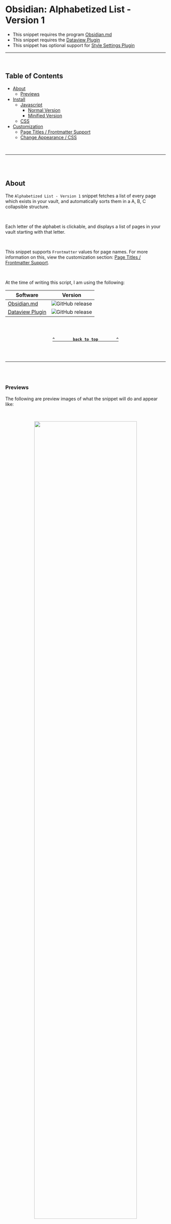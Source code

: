 # Obsidian: Alphabetized List - Version 1 <!-- omit from toc -->
- This snippet requires the program [Obsidian.md](obsidian.md/)
- This snippet requires the [Dataview Plugin](https://github.com/blacksmithgu/obsidian-dataview)
- This snippet has optional support for [Style Settings Plugin](https://github.com/mgmeyers/obsidian-style-settings)

---

<br />

## Table of Contents <!-- omit from toc -->

- [About](#about)
  - [Previews](#previews)
- [Install](#install)
  - [Javascript](#javascript)
    - [Normal Version](#normal-version)
    - [Minified Version](#minified-version)
  - [CSS](#css)
- [Customization](#customization)
  - [Page Titles / Frontmatter Support](#page-titles--frontmatter-support)
  - [Change Appearance / CSS](#change-appearance--css)

<br />

---

<br /><br />

## About
The `Alphabetized List - Version 1` snippet fetches a list of every page which exists in your vault, and automatically sorts them in a A, B, C collapsible structure.

<br />

Each letter of the alphabet is clickable, and displays a list of pages in your vault starting with that letter.

<br />

This snippet supports `Frontmatter` values for page names. For more information on this, view the customization section: [Page Titles / Frontmatter Support](#page-titles--frontmatter-support).

<br />

At the time of writing this script, I am using the following:

| Software | Version |
| --- | --- |
| [Obsidian.md](https://obsidian.md/) | ![GitHub release](https://img.shields.io/github/v/release/obsidianmd/obsidian-releases?label=v&color=ba0f56) |
| [Dataview Plugin](https://github.com/blacksmithgu/obsidian-dataview) | ![GitHub release](https://img.shields.io/github/v/release/blacksmithgu/obsidian-dataview?label=v&color=ba0f56) |


<br /><br />

<div align="center">

**[`^        back to top        ^`](#table-of-contents-)**

</div>

<br /><br />

---

<br /><br />

### Previews
The following are preview images of what the snippet will do and appear like:

<br />

<p align="center"><img style="width: 80%;text-align: center;" src="https://raw.githubusercontent.com/Aetherinox/obsidian-dataview-snippets/main/Snippets/Alphabetized%20List%201/images/example_1.gif"></p>

<br /><br />

<div align="center">

**[`^        back to top        ^`](#table-of-contents-)**

</div>

<br /><br />

---

<br /><br />

## Install

- Install [Dataview Plugin](https://github.com/blacksmithgu/obsidian-dataview)
- View the [Javascript](#javascript) section below, and copy the [Normal](#normal-version) or [Minified](#minified-version) version of the code and paste it into your Obsidian note.
- View the [CSS](#css) section below, and copy the provided CSS, then create a new `.css` snippet and paste the copied code.
- Enable the new CSS snippet in your `Obsidian Settings` under `Appearance`.
- More detailed instructions below.

<br /><br />

### Javascript
Pick **One** of the versions below.
<small>The features are the same, just the code is structured differently.</small>
1. [Normal Version](#normal-version)<br /><small>Much easier to read the code</small>
2. [Minified Version](#minified-version)<br /><small>Much easier to paste</small>

<br />

#### Normal Version
This version is much easier to read the code. It includes formatting and comments.

<br />

````shell
```dataviewjs
dv.container.className += ' atx-alv1-dataview'

var html        = "";
let arrABC  	= [];
let arrPages 	= dv.pages( "" )
.forEach( p =>
{
    const file  			= p.file
    const file_path 		= file.path;
    const file_name			= file.name;
    const file_label 		= file.frontmatter.name || file.frontmatter.title || file.frontmatter.alias || file_name;

    const letter 			= file_label.charAt( 0 ).toUpperCase( );
    let index 				= arrABC.findIndex( ( item ) => item.name === letter );

    if ( index === -1 )
        arrABC.push( { name: letter, pages: [ { name: file_name, label: file_label, path: file_path } ] } );
    else
    {
        var item 	= arrABC.find( item => item.name == letter );
        let arr 	= item.pages;

        arr.push( { name: file_name, label: file_label, path: file_path } );
    }

    arrABC.sort( ( a, b ) => a.name.localeCompare( b.name ) )
});

dv.list(
    dv.array( arrABC )
        .forEach( obj =>
        {
            const arrPages 			= obj.pages;

            html += "\n<details><summary>" + obj.name + "</summary>\n\n";

            Promise.all( arrPages.map( async ( pages ) =>
            {
                const page_path 	= pages.path;
                const page_name 	= pages.name;
                const page_label 	= pages.label;

                const file_link     = dv.fileLink( page_path, false, page_label );
                
                html += "- " + file_link + "\n";
            }
            ));

            html += "</details>\n";

        })

)

const divClose 		= dv.el( 'div', html, { container: dv.container, cls: 'atx-alv1-close' } );

```
````

<br />

#### Minified Version
This version only formats the settings. All other formatting and comments are removed.

<br />

````shell
```dataviewjs
    Not Available Yet
```
````

<br /><br />

<div align="center">

**[`^        back to top        ^`](#table-of-contents-)**

</div>

<br /><br />

---

<br /><br />

### CSS
Next, you need to add some custom CSS.
Open Obsidian Settings, click **Appearance**, and then scroll all the way down. (See image below).

Click the mini folder icon to open your **Obsidian Snippets folder**.

<br />

<p align="center"><img style="width: 70%;text-align: center;" src="https://raw.githubusercontent.com/Aetherinox/obsidian-dataview-snippets/main/Snippets/Alphabetized%20List%201/images/install_1.gif"></p>

<br />

Create a new file named whatever (`alphabetizedlist_v1.css` in our example).

<br />

<p align="center"><img style="width: 70%;text-align: center;" src="https://raw.githubusercontent.com/Aetherinox/obsidian-dataview-snippets/main/Snippets/Alphabetized%20List%201/images/install_2.png"></p>

<br />

Copy the code below and paste it into the new `alphabetizedlist_v1.css` file which should be in `YourVaultName/.obsidian/snippets/alphabetizedlist_v1.css`

<br />

```css
/* @settings
name: ☁️ Alphabetized List - Version 1
id: atx-alv1
settings:
-
    id:                     atx-alv1-cat-general
    title:                  '1. Appearance'
    description:            'General appearance settings'
    type:                   heading
    level:                  1
    collapsed:              true


-
        id:                 atx-alv1-general-about
        title:              ''
        description:        "<br /><br /><h1>General</h1>General settings not categorized anywhere else."
        type:               info-text
        markdown:           true
-
        id:                 atx-alv1-general-container-padding
        title:              'Container Padding'
        description:        'Amount of padding between edge of tags and note width'
        type:               variable-number-slider
        default:            20
        format:             px
        min:                0
        max:                50
        step:               1
-
        id:                 atx-alv1-general-line-spacing
        title:              'Height between tag on each row'
        description:        'Font size for header description text.'
        type:               variable-number-slider
        default:            15
        format:             px
        min:                0
        max:                30
        step:               1







-
        id:                 atx-alv1-tags-about
        title:              ''
        description:        "<br /><br /><h1>Tags</h1>Settings for customizing tags."
        type:               info-text
        markdown:           true
-
        id:                 atx-alv1-tags-font-face
        title:              'Font Face'
        description:        'Font for tags'
        type:               variable-text
        default:            'sans-serif'
-
        id:                 atx-alv1-tags-font-clr-h
        title:              'Font Color (Hover)'
        description:        'Color of tag text when tag is hovered.'
        type:               variable-themed-color
        opacity:            true
        format:             hex
        default-light:      '#FFFFFF'
        default-dark:       '#FFFFFF'
-
        id:                 atx-alv1-tags-font-weight-n
        title:              'Font Weight (Normal)'
        description:        'Options: normal, bold, lighter, bolder'
        type:               variable-text
        default:            normal
-
        id:                 atx-alv1-tags-font-weight-h
        title:              'Font Weight (Hover)'
        description:        'Options: normal, bold, lighter, bolder'
        type:               variable-text
        default:            normal
-
        id:                 atx-alv1-tags-spacing-internal
        title:              'Spacing (Internal)'
        description:        'Spacing between left and right of tag text and edge of each container'
        type:               variable-number-slider
        default:            5
        format:             px
        min:                0
        max:                30
        step:               1
-
        id:                 atx-alv1-tags-spacing-external
        title:              'Spacing (External)'
        description:        'Spacing between each container box'
        type:               variable-number-slider
        default:            7
        format:             px
        min:                0
        max:                30
        step:               1


-
        id:                 atx-alv1-counter-about
        title:              ''
        description:        "<br /><br /><h1>Counter</h1>Settings for tag indicator count at top left of each tag when hovered."
        type:               info-text
        markdown:           true
-
        id:                 atx-alv1-counter-bg-clr
        title:              'Background Color'
        description:        'Background color for circle'
        type:               variable-themed-color
        opacity:            true
        format:             hex
        default-light:      '#424242'
        default-dark:       '#424242'
-
        id:                 atx-alv1-counter-bg-size
        title:              'Circle Size'
        description:        'Size of counter circle'
        type:               variable-number-slider
        default:            18
        format:             px
        min:                5
        max:                30
        step:               1
-
        id:                 atx-alv1-counter-font-face
        title:              'Font Face'
        description:        'Fonts except from the code texts'
        type:               variable-text
        default:            'sans-serif'
-
        id:                 atx-alv1-counter-font-clr-n
        title:              'Font Color'
        description:        'Color of tag text when tag is hovered.'
        type:               variable-themed-color
        opacity:            true
        format:             hex
        default-light:      '#FFFFFF'
        default-dark:       '#FFFFFF'
-
        id:                 atx-alv1-counter-font-size
        title:              'Font Size'
        description:        'Font size for counter'
        type:               variable-number-slider
        default:            10
        format:             px
        min:                5
        max:                30
        step:               1
-
        id:                 atx-alv1-counter-font-weight
        title:              'Font Weight'
        description:        'Options: normal, bold, lighter, bolder'
        type:               variable-text
        default:            normal


-


    id:                     atx-alv1-cat-anim
    title:                  '2. Animations'
    description:            'Animation settings'
    type:                   heading
    level:                  1
    collapsed:              true
-
        id:                 atx-alv1-cat-anim-1
        title:              'Glow Animation'
        description:        'Play glow animation when hovering tag'
        type:               class-select
        allowEmpty:         false
        default:            anim-1-enabled
        options:
        -
            label: Enabled
            value: anim-1-enabled
        -
            label: Disabled
            value: anim-1-disabled
-
        id:                 atx-alv1-cat-anim-2
        title:              'Scale Animation'
        description:        'Scale text animation when hovering tag'
        type:               class-select
        allowEmpty:         false
        default:            anim-2-enabled
        options:
        -
            label: Enabled
            value: anim-2-enabled
        -
            label: Disabled
            value: anim-2-disabled
-
        id:                 atx-alv1-cat-anim-3
        title:              'Fade In-Out Effect'
        description:        'Tags fading in and out on hover'
        type:               class-select
        allowEmpty:         false
        default:            anim-3-enabled
        options:
        -
            label: Enabled
            value: anim-3-enabled
        -
            label: Disabled
            value: anim-3-disabled
-


    id:                     atx-alv1-cat-support
    title:                  '3. Support'
    description:            'Links associated to this snippet'
    type:                   heading
    level:                  1
    collapsed:              true
-
    id:                     atx-alv1-support-updates
    title:                  View Updates
    description:            "[https://github.com/Aetherinox/obsidian-dataview-snippets](https://github.com/Aetherinox/obsidian-dataview-snippets)"
    type:                   info-text
    markdown:               true
-

*/

    /*
        Import
    */

        @import url( http://fonts.googleapis.com/css?family=Open+Sans );

    /*
        @patch  : Blue Topaz Theme

        original Blue Topaz theme overrides animations to links.
        set transition to none and define our animations further down.
    */

        :is( .markdown-preview-view,.markdown-rendered ) a:hover
        {
            transition                              : none;
        }

    /*
        Snippet: Alphabetized List - Version 1
    */

        body
        {
            --atx-alv1-anim-1-glow:                     atx-alv1-anim-glow;
            --atx-alv1-anim-2-in:                       atx-alv1-anim-scale-in;
            --atx-alv1-anim-2-out:                      atx-alv1-anim-scale-out;
            --atx-alv1-anim-2-scale:                    scale( 1.3 );
            --atx-alv1-anim-3-opacity:                  0.5;

            --atx-alv1-general-line-spacing:            15px;
            --atx-alv1-general-container-padding:       20px;

            --atx-alv1-tags-font-face:                  sans-serif;
            --atx-alv1-tags-font-weight-n:              normal;
            --atx-alv1-tags-font-weight-h:              normal;
            --atx-alv1-tags-spacing-internal:           5px;
            --atx-alv1-tags-spacing-external:           7px;

            --atx-alv1-counter-bg-clr:                  #424242;
            --atx-alv1-counter-bg-size:                 18px;
            --atx-alv1-counter-font-face:               sans-serif;
            --atx-alv1-counter-font-clr-n:              #FFFFFF;
            --atx-alv1-counter-font-size:               10px;
            --atx-alv1-counter-font-weight:             normal;
        }

    /*
        Settings > Animations
    */

        body.theme-light.anim-1-disabled,
        body.theme-dark.anim-1-disabled
        {
            --atx-alv1-anim-1-glow      : none !important;
        }
        
        body.theme-light.anim-1-enabled,
        body.theme-dark.anim-1-enabled
        {
            --atx-alv1-anim-1-glow      : atx-alv1-anim-glow;
        }

    /*
        animation: glow
    */

        @keyframes atx-alv1-anim-glow
        {
            from
            {
                box-shadow             : 0 0 30px rgba(230, 0, 115, 0.05), 0 0 40px rgba(230, 0, 115, 0.29), 0 0 50px rgba(230, 0, 115, 0.05), 0 0 60px rgba(230, 0, 115, 0.05), 0 0 70px rgba(230, 0, 115, 0.29), 0 0 80px rgba(230, 0, 115, 0.39), 0 0 90px rgba(230, 0, 115, 0.05);
            }
            to
            {
                box-shadow             : 0 10px 0px rgba(230, 0, 115, 0.05), 0 0 10px rgba(230, 0, 115, 0.05), 0 0 20px rgba(230, 0, 115, 0.19), 0 0 30px rgba(230, 0, 115, 0.05), 0 0 40px rgba(230, 0, 115, 0.05), 0 0 50px rgba(230, 0, 115, 0.39), 0 0 60px rgba(230, 0, 115, 0.05);
            }
        }

    /*
        animation: scale
    */

        @keyframes atx-alv1-anim-scale-in
        {
            0%
            {
                transform               : scale( 1 );
            }
            100%
            {
                transform               : scale( 1.3 );
            }
        }
          
        @keyframes atx-alv1-anim-scale-out
        {
            0%
            {
                transform               : scale( 1.3 );
            }
            100%
            {
                transform               : scale( 1 );
            }
        }

    /*
        animation: blink
    */
        
        @keyframes atx-alv1-anim-blink
        {
            0%
            {
                opacity                 : 0.70;
            }
            50%
            {
                opacity                 : 1;
            }
            100%
            {
                opacity                 : 0.70;
            }
          }


    /*
        Dataview parent div
    */

        .atx-alv1-dataview
        {
            border-radius               : 6px;
            border                      : 1px dashed #831b3d;
            width                       : var( --atx-blv1-bg-width );
            padding                     : 5px;
            margin                      : 0 auto;
        }

    /*
        Tab > Padding
    */

        details
        {
            padding-bottom              : 4px;
        }

        details[ open ]
        {
            margin-bottom               : 4px;
        }

    /*
        Tab > Open > Container padding
    */

        details[ open ] summary ~ *
        {
            padding-top                 : 10px;
            padding-left                : 40px;
            padding-bottom              : 10px;
        }

    /*
        Tab > Normal
    */

        details summary
        {
            cursor                      : pointer;
            transition                  : all ease-in-out 0.3s;
            font-weight                 : bold;
            background-color            : #1b1b1b;
            user-select                 : none;
            font-size                   : 22px !important;
        }

    /*
        Tab > Hover
    */

        details summary:hover
        {
            background-color            : #8f2045;
            animation                   : atx-alv1-anim-blink 1s infinite;
        }

    /*
        Tab > Closed
    */

        details > summary
        {
            list-style-image            : url( "data:image/svg+xml,%3Csvg xmlns='http://www.w3.org/2000/svg' viewBox='0 0 448 512' width='15px' height='15px' fill='%23FFFFFF'%3E%3Cdefs%3E%3Cstyle%3E.fa-secondary%7Bopacity:.4%7D%3C/style%3E%3C/defs%3E%3Cpath class='fa-primary' d='M438.6 233.4c12.5 12.5 12.5 32.8 0 45.3l-160 160c-12.5 12.5-32.8 12.5-45.3 0s-12.5-32.8 0-45.3L370.7 256 233.4 118.6c-12.5-12.5-12.5-32.8 0-45.3s32.8-12.5 45.3 0l160 160z'%3E%3C/path%3E%3Cpath class='fa-secondary' d='M338.7 224L32 224c-17.7 0-32 14.3-32 32s14.3 32 32 32l306.7 0 32-32-32-32z'%3E%3C/path%3E%3C/svg%3E" );
            padding-left                : 20px;
            padding-top                 : 4px;
        }

    /*
        Tab > Open
    */

        details[ open ] > summary
        {
            list-style-image            : url( "data:image/svg+xml,%3Csvg xmlns='http://www.w3.org/2000/svg' viewBox='0 0 384 512' width='15px' height='15px' fill='%23FFFFFF'%3E%3Cdefs%3E%3Cstyle%3E.fa-secondary%7Bopacity:.4%7D%3C/style%3E%3C/defs%3E%3Cpath class='fa-primary' d='M169.4 470.6c12.5 12.5 32.8 12.5 45.3 0l160-160c12.5-12.5 12.5-32.8 0-45.3s-32.8-12.5-45.3 0L192 402.7 54.6 265.4c-12.5-12.5-32.8-12.5-45.3 0s-12.5 32.8 0 45.3l160 160z'%3E%3C/path%3E%3Cpath class='fa-secondary' d='M160 370.7V64c0-17.7 14.3-32 32-32s32 14.3 32 32V370.7l-32 32-32-32z'%3E%3C/path%3E%3C/svg%3E" );
            padding-left                : 20px;
            padding-top                 : 4px;
        }

    /*
        Tab > Marker
    */

        details summary::marker
        {
            padding-left                : 10px;
            margin-left                 : 20px;
        }

    /*
        Tab > Arrow [old] > Closed

        this was utilized when the tab arrow icon was originally defined using a background image.
        keep this for now in case its needed.
    */

        details summary::before
        { 
            content                     : ""; 
            padding-left                : 8px;
            background-position         : 4px 4px;
            background-repeat           : no-repeat;
        }

    /*
        Tab > Arrow [old] > Open

        this was utilized when the tab arrow icon was originally defined using a background image.
        keep this for now in case its needed.
    */

        details[ open ] summary::before
        {
            content                     : ""; 
            padding-left                : 8px;
            background-position         : 4px 4px;
            background-repeat           : no-repeat;
        }

        details[ open ]
        {
            padding-bottom              : 10px;
        }
        
        details[ open ] summary
        {
            border-bottom               : 1px dashed #f73877;
            user-select                 : none;
            margin-bottom               : 5px;
            background-color            : #7c1236;
        }

        details[ open ] ul
        {
            background-color            : #272727;
            margin-block-start          : -2px;
            margin-block-end            : -10px;
            animation-name              : atx-alv1-anim-glow !important;
            animation-duration          : 1s;
            animation-timing-function   : ease-in-out;
            animation-iteration-count   : infinite;
            animation-direction         : alternate;
        }



        
        details[ open ] ul li a.internal-link
        {
            color                       : #f73877 !important;
        }

    /*
        List
    */

        details ul li a.internal-link:hover
        {
            background                  : none;
            color                       : #FFF !important;
        }
```

<br />
<br />

Save the file and go back to **Obsidian Settings** -> **Appearance**. Scroll all the way down and enable the checkbox to the right of `alphabetizedlist_v1.css`.

<br />
<br />

<p align="center"><img style="width: 70%;text-align: center;" src="https://raw.githubusercontent.com/Aetherinox/obsidian-dataview-snippets/main/Snippets/Alphabetized%20List%201/images/install_3.gif"></p>

<br />

You should see a list of pages associated to your vault.

<br />

This snippet supports modifying the CSS values using the **[Style Settings](https://github.com/mgmeyers/obsidian-style-settings)** plugin. If you want to change how the tags in this snippet look:
- Open `Obsidian Settings`
- Install the `Style Settings` plugin
- Select `Style Settings` config panel under `Community Plugins`.
- Click the tab `Alphabetized List - Version 1`
- Edit the settings for the Page Cloud tags

<br />

<p align="center"><img style="width: 70%;text-align: center;" src="https://raw.githubusercontent.com/Aetherinox/obsidian-dataview-snippets/main/Snippets/Page%20Cloud%201/images/install_4.gif"></p>

<br /><br />

<div align="center">

**[`^        back to top        ^`](#table-of-contents-)**

</div>

<br /><br />

---

<br /><br />

## Customization
The section below explains how to customize this snippet.

<br />
<br />

### Page Titles / Frontmatter Support
This script supports `Frontmatter` / `Metadata` titles. The name of each page displayed has several ways of being defined, and supports **frontmatter**.

<br />

The name that displays for each page will have the following priority:
1. `frontmatter.name`
2. `frontmatter.title`
3. `frontmatter.alias`
4. `filename.Name`

<br />

If none of the above frontmatter values are specified, the normal file name of the page will be used.

<br />

Based on the priority list above, if you provide both a frontmatter `name` AND `title`, the frontmatter **name** will be used first. 

<br />

If you provide a frontmatter `title` and frontmatter `alias`, then the frontmatter **title** will be used.

<br />

To define frontmatter values, add the following to the very top of your page:

```markdown
---
title:   "Your Page Title"
---
```

<br />

You cannot have any blank lines above the first `---`.

<br />

If you do not specify `title`, `name`, or `alias` in your frontmatter, the normal page filename will be used.

<br />
<br />

### Change Appearance / CSS
This snippet supports tweaking the look and feel of the cloud & tags using the **[Style Settings](https://github.com/mgmeyers/obsidian-style-settings)** plugin. If you want to change how this snippet looks:
- Open `Obsidian Settings`
- Install the `Style Settings` plugin
- Select `Style Settings` config panel under `Community Plugins`.
- Click the tab `Alphabetized List - Version 1`
- Edit the settings for the Page Cloud tags

<br />

<p align="center"><img style="width: 70%;text-align: center;" src="https://raw.githubusercontent.com/Aetherinox/obsidian-dataview-snippets/main/Snippets/Alphabetized%20List%201/images/example_5.gif"></p>

<br /><br />

<div align="center">

**[`^        back to top        ^`](#table-of-contents-)**

</div>

<br /><br />